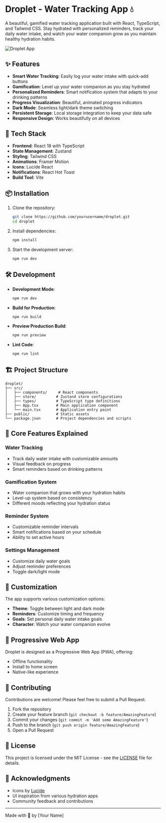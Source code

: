# Droplet - Water Tracking App 💧

A beautiful, gamified water tracking application built with React, TypeScript, and Tailwind CSS. Stay hydrated with personalized reminders, track your daily water intake, and watch your water companion grow as you maintain healthy hydration habits.

![Droplet App](https://images.unsplash.com/photo-1548839140-29a749e1cf4d?auto=format&fit=crop&q=80&w=1600)

## ✨ Features

- **Smart Water Tracking**: Easily log your water intake with quick-add buttons
- **Gamification**: Level up your water companion as you stay hydrated
- **Personalized Reminders**: Smart notification system that adapts to your drinking patterns
- **Progress Visualization**: Beautiful, animated progress indicators
- **Dark Mode**: Seamless light/dark theme switching
- **Persistent Storage**: Local storage integration to keep your data safe
- **Responsive Design**: Works beautifully on all devices

## 🚀 Tech Stack

- **Frontend**: React 18 with TypeScript
- **State Management**: Zustand
- **Styling**: Tailwind CSS
- **Animations**: Framer Motion
- **Icons**: Lucide React
- **Notifications**: React Hot Toast
- **Build Tool**: Vite

## 📦 Installation

1. Clone the repository:
   ```bash
   git clone https://github.com/yourusername/droplet.git
   cd droplet
   ```

2. Install dependencies:
   ```bash
   npm install
   ```

3. Start the development server:
   ```bash
   npm run dev
   ```

## 🛠️ Development

- **Development Mode**:
  ```bash
  npm run dev
  ```

- **Build for Production**:
  ```bash
  npm run build
  ```

- **Preview Production Build**:
  ```bash
  npm run preview
  ```

- **Lint Code**:
  ```bash
  npm run lint
  ```

## 🏗️ Project Structure

```
droplet/
├── src/
│   ├── components/     # React components
│   ├── store/         # Zustand store configurations
│   ├── types/         # TypeScript type definitions
│   ├── App.tsx        # Main application component
│   └── main.tsx       # Application entry point
├── public/            # Static assets
└── package.json       # Project dependencies and scripts
```

## 🎯 Core Features Explained

### Water Tracking
- Track daily water intake with customizable amounts
- Visual feedback on progress
- Smart reminders based on drinking patterns

### Gamification System
- Water companion that grows with your hydration habits
- Level-up system based on consistency
- Different moods reflecting your hydration status

### Reminder System
- Customizable reminder intervals
- Smart notifications based on your schedule
- Ability to set active hours

### Settings Management
- Customize daily water goals
- Adjust reminder preferences
- Toggle dark/light mode

## 🎨 Customization

The app supports various customization options:

- **Theme**: Toggle between light and dark mode
- **Reminders**: Customize timing and frequency
- **Goals**: Set personal daily water intake goals
- **Character**: Watch your water companion evolve

## 📱 Progressive Web App

Droplet is designed as a Progressive Web App (PWA), offering:
- Offline functionality
- Install to home screen
- Native-like experience

## 🤝 Contributing

Contributions are welcome! Please feel free to submit a Pull Request.

1. Fork the repository
2. Create your feature branch (`git checkout -b feature/AmazingFeature`)
3. Commit your changes (`git commit -m 'Add some AmazingFeature'`)
4. Push to the branch (`git push origin feature/AmazingFeature`)
5. Open a Pull Request

## 📄 License

This project is licensed under the MIT License - see the [LICENSE](LICENSE) file for details.

## 🙏 Acknowledgments

- Icons by [Lucide](https://lucide.dev)
- UI inspiration from various hydration apps
- Community feedback and contributions

---

Made with 💙 by [Your Name]